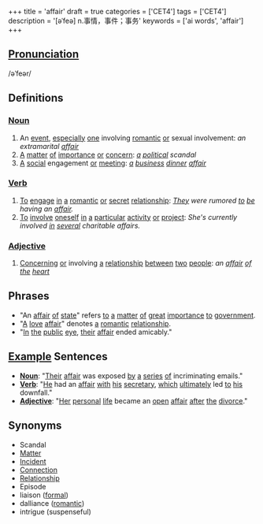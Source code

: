 +++
title = 'affair'
draft = true
categories = ['CET4']
tags = ['CET4']
description = '[əˈfeə] n.事情，事件；事务'
keywords = ['ai words', 'affair']
+++

## [Pronunciation](/post/pronunciation/)
/əˈfeər/

## Definitions
### [Noun](/post/noun/)
1. An [event](/post/event/), [especially](/post/especially/) [one](/post/one/) involving [romantic](/post/romantic/) [or](/post/or/) sexual involvement: *an extramarital [affair](/post/affair/)*
2. [A](/post/a/) [matter](/post/matter/) [of](/post/of/) [importance](/post/importance/) [or](/post/or/) [concern](/post/concern/): *[a](/post/a/) [political](/post/political/) scandal* 
3. [A](/post/a/) [social](/post/social/) engagement [or](/post/or/) [meeting](/post/meeting/): *[a](/post/a/) [business](/post/business/) [dinner](/post/dinner/) [affair](/post/affair/)*

### [Verb](/post/verb/)
1. [To](/post/to/) [engage](/post/engage/) [in](/post/in/) [a](/post/a/) [romantic](/post/romantic/) [or](/post/or/) [secret](/post/secret/) [relationship](/post/relationship/): *[They](/post/they/) were rumored [to](/post/to/) [be](/post/be/) having an [affair](/post/affair/).*
2. [To](/post/to/) [involve](/post/involve/) [oneself](/post/oneself/) [in](/post/in/) [a](/post/a/) [particular](/post/particular/) [activity](/post/activity/) [or](/post/or/) [project](/post/project/): *She's currently involved [in](/post/in/) [several](/post/several/) charitable affairs.*

### [Adjective](/post/adjective/)
1. [Concerning](/post/concerning/) [or](/post/or/) involving [a](/post/a/) [relationship](/post/relationship/) [between](/post/between/) [two](/post/two/) [people](/post/people/): *an [affair](/post/affair/) [of](/post/of/) [the](/post/the/) [heart](/post/heart/)*

## Phrases
- "An [affair](/post/affair/) [of](/post/of/) [state](/post/state/)" refers [to](/post/to/) [a](/post/a/) [matter](/post/matter/) [of](/post/of/) [great](/post/great/) [importance](/post/importance/) [to](/post/to/) [government](/post/government/).
- "[A](/post/a/) [love](/post/love/) [affair](/post/affair/)" denotes [a](/post/a/) [romantic](/post/romantic/) [relationship](/post/relationship/).
- "[In](/post/in/) [the](/post/the/) [public](/post/public/) [eye](/post/eye/), [their](/post/their/) [affair](/post/affair/) ended amicably."

## [Example](/post/example/) Sentences
- **[Noun](/post/noun/)**: "[Their](/post/their/) [affair](/post/affair/) was exposed [by](/post/by/) [a](/post/a/) [series](/post/series/) [of](/post/of/) incriminating emails."
- **[Verb](/post/verb/)**: "[He](/post/he/) had an [affair](/post/affair/) [with](/post/with/) [his](/post/his/) [secretary](/post/secretary/), [which](/post/which/) [ultimately](/post/ultimately/) led [to](/post/to/) [his](/post/his/) downfall."
- **[Adjective](/post/adjective/)**: "[Her](/post/her/) [personal](/post/personal/) [life](/post/life/) became an [open](/post/open/) [affair](/post/affair/) [after](/post/after/) [the](/post/the/) [divorce](/post/divorce/)."

## Synonyms
- Scandal
- [Matter](/post/matter/)
- [Incident](/post/incident/)
- [Connection](/post/connection/)
- [Relationship](/post/relationship/)
- Episode
- liaison ([formal](/post/formal/))
- dalliance ([romantic](/post/romantic/))
- intrigue (suspenseful)
